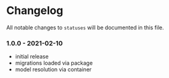 # Changelog

All notable changes to `statuses` will be documented in this file.

### 1.0.0 - 2021-02-10

- initial release
- migrations loaded via package
- model resolution via container
